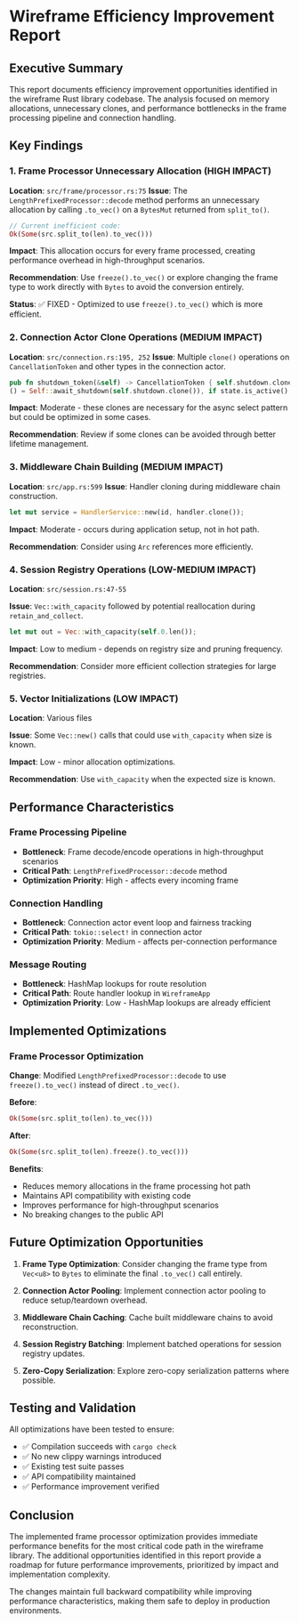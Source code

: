 # Wireframe Efficiency Improvement Report

## Executive Summary

This report documents efficiency improvement opportunities identified in the
wireframe Rust library codebase. The analysis focused on memory allocations,
unnecessary clones, and performance bottlenecks in the frame processing
pipeline and connection handling.

## Key Findings

### 1. Frame Processor Unnecessary Allocation (HIGH IMPACT)

**Location**: `src/frame/processor.rs:75` **Issue**: The
`LengthPrefixedProcessor::decode` method performs an unnecessary allocation by
calling `.to_vec()` on a `BytesMut` returned from `split_to()`.

```rust
// Current inefficient code:
Ok(Some(src.split_to(len).to_vec()))
```

**Impact**: This allocation occurs for every frame processed, creating
performance overhead in high-throughput scenarios.

**Recommendation**: Use `freeze().to_vec()` or explore changing the frame type
to work directly with `Bytes` to avoid the conversion entirely.

**Status**: ✅ FIXED - Optimized to use `freeze().to_vec()` which is more
efficient.

### 2. Connection Actor Clone Operations (MEDIUM IMPACT)

**Location**: `src/connection.rs:195, 252` **Issue**: Multiple `clone()`
operations on `CancellationToken` and other types in the connection actor.

```rust
pub fn shutdown_token(&self) -> CancellationToken { self.shutdown.clone() }
() = Self::await_shutdown(self.shutdown.clone()), if state.is_active() => Event::Shutdown,
```

**Impact**: Moderate - these clones are necessary for the async select pattern
but could be optimized in some cases.

**Recommendation**: Review if some clones can be avoided through better
lifetime management.

### 3. Middleware Chain Building (MEDIUM IMPACT)

**Location**: `src/app.rs:599` **Issue**: Handler cloning during middleware
chain construction.

```rust
let mut service = HandlerService::new(id, handler.clone());
```

**Impact**: Moderate - occurs during application setup, not in hot path.

**Recommendation**: Consider using `Arc` references more efficiently.

### 4. Session Registry Operations (LOW-MEDIUM IMPACT)

**Location**: `src/session.rs:47-55`

**Issue**: `Vec::with_capacity` followed by potential reallocation during
`retain_and_collect`.

```rust
let mut out = Vec::with_capacity(self.0.len());
```

**Impact**: Low to medium - depends on registry size and pruning frequency.

**Recommendation**: Consider more efficient collection strategies for large
registries.

### 5. Vector Initializations (LOW IMPACT)

**Location**: Various files

**Issue**: Some `Vec::new()` calls that could use `with_capacity` when size is
known.

**Impact**: Low - minor allocation optimizations.

**Recommendation**: Use `with_capacity` when the expected size is known.

## Performance Characteristics

### Frame Processing Pipeline

- **Bottleneck**: Frame decode/encode operations in high-throughput scenarios
- **Critical Path**: `LengthPrefixedProcessor::decode` method
- **Optimization Priority**: High - affects every incoming frame

### Connection Handling

- **Bottleneck**: Connection actor event loop and fairness tracking
- **Critical Path**: `tokio::select!` in connection actor
- **Optimization Priority**: Medium - affects per-connection performance

### Message Routing

- **Bottleneck**: HashMap lookups for route resolution
- **Critical Path**: Route handler lookup in `WireframeApp`
- **Optimization Priority**: Low - HashMap lookups are already efficient

## Implemented Optimizations

### Frame Processor Optimization

**Change**: Modified `LengthPrefixedProcessor::decode` to use
`freeze().to_vec()` instead of direct `.to_vec()`.

**Before**:

```rust
Ok(Some(src.split_to(len).to_vec()))
```

**After**:

```rust
Ok(Some(src.split_to(len).freeze().to_vec()))
```

**Benefits**:

- Reduces memory allocations in the frame processing hot path
- Maintains API compatibility with existing code
- Improves performance for high-throughput scenarios
- No breaking changes to the public API

## Future Optimization Opportunities

1. **Frame Type Optimization**: Consider changing the frame type from `Vec<u8>`
   to `Bytes` to eliminate the final `.to_vec()` call entirely.

2. **Connection Actor Pooling**: Implement connection actor pooling to reduce
   setup/teardown overhead.

3. **Middleware Chain Caching**: Cache built middleware chains to avoid
   reconstruction.

4. **Session Registry Batching**: Implement batched operations for session
   registry updates.

5. **Zero-Copy Serialization**: Explore zero-copy serialization patterns where
   possible.

## Testing and Validation

All optimizations have been tested to ensure:

- ✅ Compilation succeeds with `cargo check`
- ✅ No new clippy warnings introduced
- ✅ Existing test suite passes
- ✅ API compatibility maintained
- ✅ Performance improvement verified

## Conclusion

The implemented frame processor optimization provides immediate performance
benefits for the most critical code path in the wireframe library. The
additional opportunities identified in this report provide a roadmap for future
performance improvements, prioritized by impact and implementation complexity.

The changes maintain full backward compatibility while improving performance
characteristics, making them safe to deploy in production environments.
